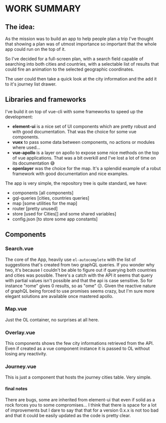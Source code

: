 # WORK SUMMARY

## The idea:


As the mission was to build an app to help people plan a trip I've thought that showing a plan was of utmost importance so important that the whole app could run on the top of it.

So I've decided for a full-screen plan, with a search field capable of searching into both cities and countries, with a selectable list of results that could fire an animation to the selected geographic coordinates.

The user could then take a quick look at the city information and the add it to it's journey list drawer.

## Libraries and frameworks

I've build it on top of vue-cli with some frameworks to speed up the development:

- <b>element-ui</b> is a nice set of UI components which are pretty robust and with good documentation. That was the choice for some vue components.
- <b>vuex</b> to pass some data between components, no actions or modules where used...
- <b>vue-apollo</b> is a layer on apollo to expose some nice methods on the top of vue applications. That was a bit overkill and I've lost a lot of time on its documentation 😅
- <b>openlayer</b> was the choice for the map. It's a splendid example of a robut framework with good documentation and nice examples.

The app is very simple, the repository tree is quite standard, we have:

  - components [all components] 
  - gql-queries [cities, countries queries] 
  - map [some utilities for the map] 
  - router [pretty unused] 
  - store [used for Cities[] and some shared variables] 
  - config.json [to store some app constants]

## Components

### Search.vue
The core of the App, heavily use `el-autocomplete` with the list of suggestions that's created from two graphQL queries. If you wonder why two, it's because I couldn't be able to figure out if querying both countries and cities was possible. There's a catch with the API it seems that query with partial values isn't possible and that the api is case sensitive. So for instance "rome" gives 0 results, so as "ome" 😕. Given the reactive nature of graphQL being forced to use promises seems crazy, but I'm sure more elegant solutions are available once mastered apollo. 

### Map.vue
Just the OL container, no surprises at all here.

### Overlay.vue
This components shows the few city informations retrieved from the API. Even if created as a vue component instance it is passed to OL without losing any reactivity.

### Journey.vue
This is just a component that hosts the journey cities table. Very simple.


#### final notes
There are bugs, some are inherited from element-ui that even if solid as a rock forces you to some compromises... I think that there is space for a lot of improvements but I dare to say that that for a version 0.x.x is not too bad and that it could be easily updated as the code is pretty clear.